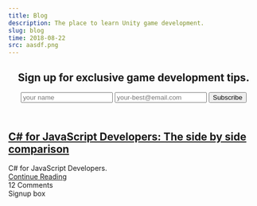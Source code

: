 ```yaml
---
title: Blog
description: The place to learn Unity game development.
slug: blog
time: 2018-08-22
src: aasdf.png
---
```

<div class="blog-home">
    <header class="header">
        <div id="home" class="home-header">
            <div class="home-signup-container">
                <div class="home-signup-message">
                    <h2 class="home-signup-title">Sign up for exclusive game development tips.</h2>
                </div>
                <div class="home-signup-box">
                    <div class="home-signup-form-wrap">
                        <form id="ck_subscribe_form" class="ck_subscribe_form main-signup-form" action="" data-remote="true">
                            <input type="hidden" value="{&quot;form_style&quot;:&quot;minimal&quot;,&quot;embed_style&quot;:&quot;inline&quot;,&quot;embed_trigger&quot;:&quot;scroll_percentage&quot;,&quot;scroll_percentage&quot;:&quot;70&quot;,&quot;delay_seconds&quot;:&quot;10&quot;,&quot;display_position&quot;:&quot;br&quot;,&quot;display_devices&quot;:&quot;all&quot;,&quot;days_no_show&quot;:&quot;15&quot;,&quot;converted_behavior&quot;:&quot;show&quot;}" id="ck_form_options">       <input type="hidden" name="id" value="141553" id="landing_page_id">
                            <input type="hidden" name="ck_form_recaptcha" value="" id="ck_form_recaptcha">
                            <input type="text" name="name" class="form-control" id="ck_emailField" placeholder="your name" required />
                            <input type="email" name="email" class="form-control" placeholder="your-best@email.com" required/>
                            <button class="subscribe_button ck_subscribe_button btn-subscribe fields" id="ck_subscribe_button">         Subscribe       </button>       
                        </form>
                    </div>
                </div>
            </div>
        </div>
    </header>
    <div class="entry-content">
        <div class="posts">
            <article>
                <h2 class="entry-title"><a href="/csharp-for-js-devs" rel="bookmark">C# for JavaScript Developers: The side by side comparison</a></h2>
                <div class="entry-summary">
                    C# for JavaScript Developers.
                </div>
                <a href="/csharp-for-js-devs" class="btn-continue-reading">Continue Reading</a>
                <div class="comment-count-wrap">
                    <span class="comment-count">12</span> Comments
                </div>
            </article>
        </div>
        <aside class="sidebar">
            <div>
                Signup box
            </div>
        </aside>
    </div>
</div>